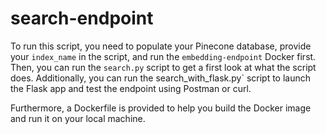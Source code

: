 # search-endpoint

To run this script, you need to populate your Pinecone database, provide your `index_name` in the script, and run the `embedding-endpoint` Docker first. Then, you can run the `search.py` script to get a first look at what the script does. Additionally, you can run the search_with_flask.py` script to launch the Flask app and test the endpoint using Postman or curl.

Furthermore, a Dockerfile is provided to help you build the Docker image and run it on your local machine.
